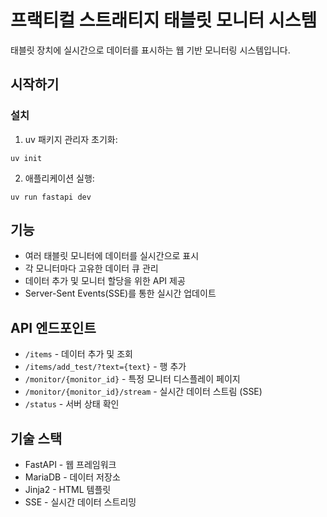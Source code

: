 # 프랙티컬 스트래티지 태블릿 모니터 시스템

태블릿 장치에 실시간으로 데이터를 표시하는 웹 기반 모니터링 시스템입니다.

## 시작하기

### 설치

1. uv 패키지 관리자 초기화:
```
uv init
```

2. 애플리케이션 실행:
```
uv run fastapi dev
```

## 기능

- 여러 태블릿 모니터에 데이터를 실시간으로 표시
- 각 모니터마다 고유한 데이터 큐 관리
- 데이터 추가 및 모니터 할당을 위한 API 제공
- Server-Sent Events(SSE)를 통한 실시간 업데이트

## API 엔드포인트

- `/items` - 데이터 추가 및 조회
- `/items/add_test/?text={text}` - 행 추가
- `/monitor/{monitor_id}` - 특정 모니터 디스플레이 페이지
- `/monitor/{monitor_id}/stream` - 실시간 데이터 스트림 (SSE)
- `/status` - 서버 상태 확인

## 기술 스택

- FastAPI - 웹 프레임워크
- MariaDB - 데이터 저장소
- Jinja2 - HTML 템플릿
- SSE - 실시간 데이터 스트리밍